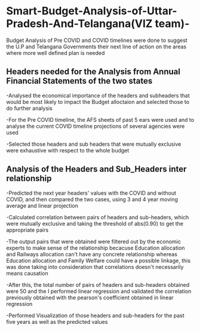# Smart-Budget-Analysis-of-Uttar-Pradesh-And-Telangana(VIZ team)-
Budget Analysis of Pre COVID and COVID timelines were done to suggest the U.P and Telangana Governments their next line of action on the areas where more well defined plan is needed

## Headers needed for the Analysis from Annual Financial Statements of the two states
-Analysed the economical importance of the headers and subheaders that would be most likely to impact the Budget alloctaion and selected those to do further analysis

-For the Pre COVID timeline, the AFS sheets of past 5 ears were used and to analyse the current COVID timeline projections of several agencies were used 

-Selected those headers and sub headers that were mutually exclusive were exhaustive with respect to the whole budget

## Analysis of the Headers and Sub_Headers inter relationship
-Predicted the next year headers' values with the COVID and without COVID, and then compared the two cases, using 3 and 4 year moving average and linear projection

-Calculated correlation between pairs of headers and sub-headers, which were mutually exclusive and taking the threshold of abs(0.90) to get the appropriate pairs

-The output pairs that were obtained were filtered out by the economic experts to make sense of the relationship becacuse Education allocation and Railways allocation can't have any concrete relationship whereas Education allocation and Family Welfare could have a possible linkage, this was done taking into consideration that correlations doesn't necessarily means causation

-After this, the total number of pairs of headers and sub-headers obtained were 50 and the I performed linear regression and validated the correlation previously obtained with the pearson's coefficient obtained in linear regression

-Performed Visualization of those headers and sub-headers for the past five years as well as the predicted values
